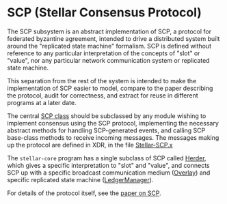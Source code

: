 # SCP (Stellar Consensus Protocol)

The SCP subsystem is an abstract implementation of SCP, a protocol for federated
byzantine agreement, intended to drive a distributed system built around the
"replicated state machine" formalism. SCP is defined without reference to any
particular interpretation of the concepts of "slot" or "value", nor any
particular network communication system or replicated state machine.

This separation from the rest of the system is intended to make the
implementation of SCP easier to model, compare to the paper describing the
protocol, audit for correctness, and extract for reuse in different programs at
a later date.

The central [SCP class](SCP.h) should be subclassed by any module wishing to
implement consensus using the SCP protocol, implementing the necessary abstract
methods for handling SCP-generated events, and calling SCP base-class methods to
receive incoming messages. The messages making up the protocol are defined in
XDR, in the file [Stellar-SCP.x](../xdr/Stellar-SCP.x)

The `stellar-core` program has a single subclass of SCP called
[Herder](../herder), which gives a specific interpretation to "slot" and
"value", and connects SCP up with a specific broadcast communication medium
([Overlay](../overlay)) and specific replicated state machine
([LedgerManager](../ledger)).

For details of the protocol itself, see the [paper on SCP](https://www.stellar.org/papers/stellar-consensus-protocol.pdf).
